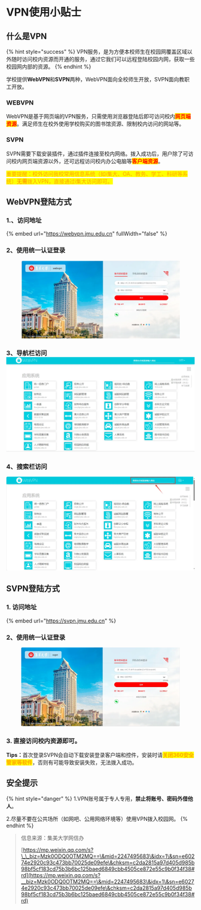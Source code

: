 # VPN使用小贴士

## **什么是VPN**

{% hint style="success" %}
VPN服务，是为方便本校师生在校园网覆盖区域以外随时访问校内资源而开通的服务，通过它我们可以远程登陆校园内网，获取一些校园网内部的资源。
{% endhint %}

学校提供**WebVPN**和**SVPN**两种，WebVPN面向全校师生开放，SVPN面向教职工开放。

### **WEBVPN**

WebVPN是基于网页端的VPN服务，只需使用浏览器登陆后即可访问校内<mark style="color:red;">**网页端资源**</mark>。满足师生在校外使用学校购买的图书馆资源、限制校内访问的网站等。

### **SVPN**

SVPN需要下载安装插件，通过插件连接至校内网络。拨入成功后，用户除了可访问校内网页端资源以外，还可远程访问校内办公电脑等<mark style="color:red;">**客户端资源**</mark>。



<mark style="color:orange;">重要提醒：校外访问我校常用信息系统（如i集大、OA、教务、学工、科研等系统）</mark><mark style="color:orange;">**无需**</mark><mark style="color:orange;">拨入VPN，直接通过i集大访问即可。</mark>

## **WebVPN登陆方式**

### 1.、访问地址

{% embed url="https://webvpn.jmu.edu.cn" fullWidth="false" %}

### 2、使用统一认证登录

<figure><img src=".gitbook/assets/image.png" alt=""><figcaption></figcaption></figure>

### 3、导航栏访问  ![](<.gitbook/assets/image (1).png>)

### 4、搜索栏访问

![](<.gitbook/assets/image (2).png>)

## **SVPN登陆方式**

### 1. 访问地址

{% embed url="https://svpn.jmu.edu.cn" %}

### 2、使用统一认证登录

<figure><img src=".gitbook/assets/image (3).png" alt=""><figcaption></figcaption></figure>

### 3. 直接访问校内资源即可。

**Tips：**&#x9996;次登录SVPN会自动下载安装登录客户端和控件，安装时请<mark style="color:orange;">**关闭360安全管家等软件**</mark>，否则有可能导致安装失败，无法拨入成功。

## **安全提示**

{% hint style="danger" %}
1.VPN账号属于专人专用，**禁止将账号、密码外借他人**。

2.尽量不要在公共场所（如网吧、公用网络环境等）使用VPN拨入校园网。
{% endhint %}

&#x20;

> 信息来源：集美大学网信办
>
> [https://mp.weixin.qq.com/s?\_\_biz=Mzk0ODQ0OTM2MQ==\&mid=2247495683\&idx=1\&sn=e60274e2920c93c473bb70025de09efe\&chksm=c2da2815a97d405d985b98bf5cf183cd75b3b6bc125baed6849cbb4505ce872e55c9b0f34f38#rd](https://mp.weixin.qq.com/s?__biz=Mzk0ODQ0OTM2MQ==\&mid=2247495683\&idx=1\&sn=e60274e2920c93c473bb70025de09efe\&chksm=c2da2815a97d405d985b98bf5cf183cd75b3b6bc125baed6849cbb4505ce872e55c9b0f34f38#rd)
